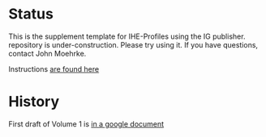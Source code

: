 # Status
This is the supplement template for IHE-Profiles using the IG publisher. repository is under-construction. Please try using it. If you have questions, contact John Moehrke. 

Instructions [are found here](https://github.com/IHE/supplement-template/wiki/Getting-Started)

# History

First draft of Volume 1 is [in a google document](https://docs.google.com/document/d/1yidC89m90LsoYU89dkodLU2Wd8BBNAzjAchrRbO51uE/edit?tab=t.0)
